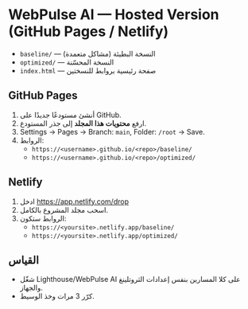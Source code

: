 
# WebPulse AI — Hosted Version (GitHub Pages / Netlify)

- `baseline/` — النسخة البطيئة (مشاكل متعمدة)
- `optimized/` — النسخة المحسّنة
- `index.html` — صفحة رئيسية بروابط للنسختين

## GitHub Pages
1) أنشئ مستودعًا جديدًا على GitHub.
2) ارفع **محتويات هذا المجلد** إلى جذر المستودع.
3) Settings → Pages → Branch: `main`, Folder: `/root` → Save.
4) الروابط:
   - `https://<username>.github.io/<repo>/baseline/`
   - `https://<username>.github.io/<repo>/optimized/`

## Netlify
1) ادخل https://app.netlify.com/drop
2) اسحب مجلد المشروع بالكامل.
3) الروابط ستكون:
   - `https://<yoursite>.netlify.app/baseline/`
   - `https://<yoursite>.netlify.app/optimized/`

## القياس
- شغّل Lighthouse/WebPulse AI على كلا المسارين بنفس إعدادات الثروتلينغ والجهاز.
- كرّر 3 مرات وخذ الوسيط.
